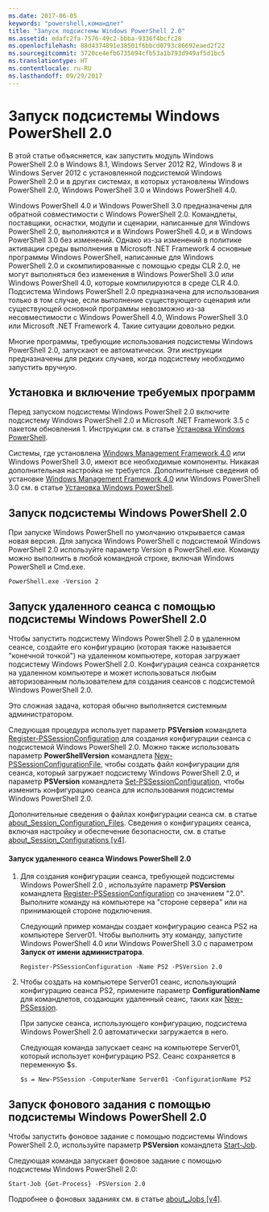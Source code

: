 ```yaml
---
ms.date: 2017-06-05
keywords: "powershell,командлет"
title: "Запуск подсистемы Windows PowerShell 2.0"
ms.assetid: edafc2fa-7576-49c2-bbba-9336f4bcfc28
ms.openlocfilehash: 88d4374891e38501f6bbcd0793c86692eaed2f22
ms.sourcegitcommit: 3720ce4efb6735694cfb53a1b793d949af5d1bc5
ms.translationtype: HT
ms.contentlocale: ru-RU
ms.lasthandoff: 09/29/2017
---
```

# <a name="starting-the-windows-powershell-20-engine"></a>Запуск подсистемы Windows PowerShell 2.0
В этой статье объясняется, как запустить модуль Windows PowerShell 2.0 в Windows 8.1, Windows Server 2012 R2, Windows 8 и Windows Server 2012 с установленной подсистемой Windows PowerShell 2.0 и в других системах, в которых установлены Windows PowerShell 2.0, Windows PowerShell 3.0 и Windows PowerShell 4.0.

Windows PowerShell 4.0 и Windows PowerShell 3.0 предназначены для обратной совместимости с Windows PowerShell 2.0. Командлеты, поставщики, оснастки, модули и сценарии, написанные для Windows PowerShell 2.0, выполняются и в Windows PowerShell 4.0, и в Windows PowerShell 3.0 без изменений. Однако из-за изменений в политике активации среды выполнения в Microsoft .NET Framework 4 основные программы Windows PowerShell, написанные для Windows PowerShell 2.0 и скомпилированные с помощью среды CLR 2.0, не могут выполняться без изменения в Windows PowerShell 3.0 или Windows PowerShell 4.0, которые компилируются в среде CLR 4.0. Подсистема Windows PowerShell 2.0 предназначена для использования только в том случае, если выполнение существующего сценария или существующей основной программы невозможно из-за несовместимости с Windows PowerShell 4.0, Windows PowerShell 3.0 или Microsoft .NET Framework 4. Такие ситуации довольно редки.

Многие программы, требующие использования подсистемы Windows PowerShell 2.0, запускают ее автоматически. Эти инструкции предназначены для редких случаев, когда подсистему необходимо запустить вручную.

## <a name="installing-and-enabling-required-programs"></a>Установка и включение требуемых программ
Перед запуском подсистемы Windows PowerShell 2.0 включите подсистему Windows PowerShell 2.0 и Microsoft .NET Framework 3.5 с пакетом обновления 1. Инструкции см. в статье [Установка Windows PowerShell](Installing-Windows-PowerShell.md).

Системы, где установлена [Windows Management Framework 4.0](http://go.microsoft.com/fwlink/?LinkID=293881) или Windows PowerShell 3.0, имеют все необходимые компоненты. Никакая дополнительная настройка не требуется. Дополнительные сведения об установке [Windows Management Framework 4.0](http://go.microsoft.com/fwlink/?LinkID=293881) или Windows PowerShell 3.0 см. в статье [Установка Windows PowerShell](Installing-Windows-PowerShell.md).

## <a name="how-to-start-the-windows-powershell-20-engine"></a>Запуск подсистемы Windows PowerShell 2.0
При запуске Windows PowerShell по умолчанию открывается самая новая версия. Для запуска Windows PowerShell с подсистемой Windows PowerShell 2.0 используйте параметр Version в PowerShell.exe. Команду можно выполнить в любой командной строке, включая Windows PowerShell и Cmd.exe.

```
PowerShell.exe -Version 2
```

## <a name="how-to-start-a-remote-session-with-the-windows-powershell-20-engine"></a>Запуск удаленного сеанса с помощью подсистемы Windows PowerShell 2.0
Чтобы запустить подсистему Windows PowerShell 2.0 в удаленном сеансе, создайте его конфигурацию (которая также называется "конечной точкой") на удаленном компьютере, которая загружает подсистему Windows PowerShell 2.0. Конфигурация сеанса сохраняется на удаленном компьютере и может использоваться любым авторизованным пользователем для создания сеансов с подсистемой Windows PowerShell 2.0.

Это сложная задача, которая обычно выполняется системным администратором.

Следующая процедура использует параметр **PSVersion** командлета [Register-PSSessionConfiguration](https://technet.microsoft.com/en-us/library/e9152ae2-bd6d-4056-9bc7-dc1893aa29ea) для создания конфигурации сеанса с подсистемой Windows PowerShell 2.0. Можно также использовать параметр **PowerShellVersion** командлета [New-PSSessionConfigurationFile](https://technet.microsoft.com/en-us/library/5f3e3633-6e90-479c-aea9-ba45a1954866), чтобы создать файл конфигурации для сеанса, который загружает подсистему Windows PowerShell 2.0, и параметр **PSVersion** командлета [Set-PSSessionConfiguration](https://technet.microsoft.com/en-us/library/b21fbad3-1759-4260-b206-dcb8431cd6ea), чтобы изменить конфигурацию сеанса для использования подсистемы Windows PowerShell 2.0.

Дополнительные сведения о файлах конфигурации сеанса см. в статье [about_Session_Configuration_Files](https://technet.microsoft.com/en-us/library/c7217447-1ebf-477b-a8ef-4dbe9a1473b8). Сведения о конфигурациях сеанса, включая настройку и обеспечение безопасности, см. в статье [about_Session_Configurations [v4]](https://technet.microsoft.com/en-us/library/a2fbe12a-350c-4d04-be50-24102824e3ab).

#### <a name="to-start-a-remote-windows-powershell-20-session"></a>Запуск удаленного сеанса Windows PowerShell 2.0

1. Для создания конфигурации сеанса, требующей подсистемы Windows PowerShell 2.0 , используйте параметр **PSVersion** командлета [Register-PSSessionConfiguration](https://technet.microsoft.com/en-us/library/e9152ae2-bd6d-4056-9bc7-dc1893aa29ea) со значением "2.0". Выполните команду на компьютере на "стороне сервера" или на принимающей стороне подключения.

    Следующий пример команды создает конфигурацию сеанса PS2 на компьютере Server01. Чтобы выполнить эту команду, запустите Windows PowerShell 4.0 или Windows PowerShell 3.0 с параметром **Запуск от имени администратора**.

    ```
    Register-PSSessionConfiguration -Name PS2 -PSVersion 2.0
    ```

2. Чтобы создать на компьютере Server01 сеанс, использующий конфигурацию сеанса PS2, примените параметр **ConfigurationName** для командлетов, создающих удаленный сеанс, таких как [New-PSSession](https://technet.microsoft.com/en-us/library/76f6628c-054c-4eda-ba7a-a6f28daaa26f).

    При запуске сеанса, использующего конфигурацию, подсистема Windows PowerShell 2.0 автоматически загружается в него.

    Следующая команда запускает сеанс на компьютере Server01, который использует конфигурацию PS2. Сеанс сохраняется в переменную $s.

    ```
    $s = New-PSSession -ComputerName Server01 -ConfigurationName PS2
    ```

## <a name="how-to-start-a-background-job-with-the-windows-powershell-20-engine"></a>Запуск фонового задания с помощью подсистемы Windows PowerShell 2.0
Чтобы запустить фоновое задание с помощью подсистемы Windows PowerShell 2.0, используйте параметр **PSVersion** командлета [Start-Job](https://technet.microsoft.com/en-us/library/2bc04935-0deb-4ec0-b856-d7290cca6442).

Следующая команда запускает фоновое задание с помощью подсистемы Windows PowerShell 2.0:

```
Start-Job {Get-Process} -PSVersion 2.0
```

Подробнее о фоновых заданиях см. в статье [about_Jobs [v4]](https://docs.microsoft.com/powershell/module/microsoft.powershell.core/about/about_jobs?view=powershell-4.0).

